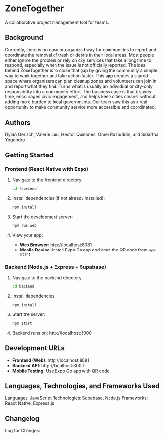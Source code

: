 # ZoneTogether

A collaborative project management tool for teams.

## Background

Currently, there is no easy or organized way for communities to report and coordinate the removal of trash or debris in their local areas. 
Most people either ignore the problem or rely on city services that take a long time to respond, especially when the issue is not officially reported. 
The idea behind ZoneTogether is to close that gap by giving the community a simple way to work together and take action faster. 
This app creates a shared space where organizers can plan cleanup zones and volunteers can join in and report what they find. 
Turns what is usually an individual or city-only responsibility into a community effort. The business case is that it saves time, encourages civic engagement, and helps keep cities cleaner without adding more burden to local governments. 
Our team saw this as a real opportunity to make community service more accessible and coordinated.

## Authors
Dylan Gerlach, 
Valerie Luu, 
Hector Quinones, 
Omer Raziuddin,
 and Sidartha Yogendra

## Getting Started

### Frontend (React Native with Expo)

1. Navigate to the frontend directory:

   ```bash
   cd frontend
   ```

2. Install dependencies (if not already installed):

   ```bash
   npm install
   ```

3. Start the development server:

   ```bash
   npm run web
   ```

4. View your app:
   - **Web Browser**: http://localhost:8081
   - **Mobile Device**: Install Expo Go app and scan the QR code from `npm start`

### Backend (Node.js + Express + Supabase)

1. Navigate to the backend directory:

   ```bash
   cd backend
   ```

2. Install dependencies:

   ```bash
   npm install
   ```

3. Start the server:

   ```bash
   npm start
   ```

4. Backend runs on: http://localhost:3000

## Development URLs

- **Frontend (Web)**: http://localhost:8081
- **Backend API**: http://localhost:3000
- **Mobile Testing**: Use Expo Go app with QR code

## Languages, Technologies, and Frameworks Used

Languages:
JavaScript
Technologies:
Supabase, Node.js
Frameworks:
React Native, Express.js


## Changelog

Log for Changes:




